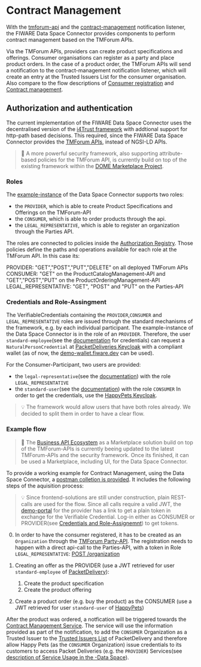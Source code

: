# Contract Management

With the [tmforum-api](https://github.com/FIWARE/tmforum-api) and the 
[contract-management](https://github.com/FIWARE/contract-management) notification listener, the FIWARE 
Data Space Connector provides components to perform contract management based on the TMForum APIs. 

Via the TMForum APIs, providers can create product specifications and offerings. Consumer organisations 
can register as a party and place product orders. In the case of a product order, the TMForum APIs will 
send a notification to the contract-management notification listener, which will create an entry at the 
Trusted Issuers List for the consumer organisation. Also compare to the flow descriptions 
of [Consumer registration](#consumer-registration) and [Contract management](#contract-management). 


## Authorization and authentication

The current implementation of the FIWARE Data Space Connector uses the decentralised version of the [i4Trust framework](https://i4trust.github.io/building-blocks/docs/i4Trust-BuildingBlocks_v4.0_UnderReview.pdf) with addtional support for http-path based decisions. This required, since the FIWARE Data Space Connector provides the [TMForum APIs](https://github.com/FIWARE/tmforum-api), instead of NGSI-LD APIs.

> :construction: A more powerful security framework, also supporting attribute-based policies for the TMForum API, is currently build on top of the existing framework within the [DOME Marketplace Project](https://dome-marketplace.eu/).

### Roles

The [example-instance](https://github.com/FIWARE-Ops/fiware-gitops/tree/master/aws/dsba/packet-delivery/data-space-connector) of the Data Space Connector supports two roles:

* the ```PROVIDER```, which is able to create Product Specifications and Offerings on the TMForum-API
* the ```CONSUMER```, which is able to order products through the api.
* the ```LEGAL_REPRESENTATIVE```, which is able to register an organization through the Parties API.

The roles are connected to policies inside the [Authorization Registry](https://github.com/FIWARE-Ops/data-space-connector/tree/main/applications/keyrock). Those policies define the paths and operations available for each role at the TMForum API. In this case its:

PROVIDER: "GET","POST","PUT","DELETE" on all deployed TMForum APIs
CONSUMER: "GET" on the ProductCatalogManagement-API and "GET","POST","PUT" on the ProductOrderingManagement-API
LEGAL_REPRESENTATIVE: "GET", "POST" and "PUT" on the Parties-API 

### Credentials and Role-Assingment

The VerifiableCredentials containing the ```PROVIDER```,```CONSUMER``` and ```LEGAL_REPRESENTATIVE``` roles are issued through the standard mechanisms of the framework, e.g. by each individual participant. The example-instance of the Data Space Connector is in the role of an ```PROVIDER```. Therefore, the user ```standard-employee```(see the [documentation](https://github.com/FIWARE-Ops/fiware-gitops/tree/master/aws/dsba#credentials) for credentials) can request a ```NaturalPersonCredential``` at [PacketDeliveries Keycloak](https://packetdelivery-kc.dsba.fiware.dev/realms/fiware-server/account/#/) with a compliant wallet (as of now, the [demo-wallet.fiware.dev](https://demo-wallet.fiware.dev) can be used).

For the Consumer-Participant, two users are provided:
- the ```legal-representative```(see the [documentation](https://github.com/FIWARE-Ops/fiware-gitops/tree/master/aws/dsba#credentials)) with the role ```LEGAL_REPRESENTATIVE```
- the ```standard-user```(see the [documentation](https://github.com/FIWARE-Ops/fiware-gitops/tree/master/aws/dsba#credentials)) with the role ```CONSUMER```
In order to get the credentials, use the [HappyPets Keycloak](https://happypets-kc.dsba.fiware.dev/realms/fiware-server/account/#/).

> :bulb: The framework would allow users that have both roles already. We decided to split them in order to have a clear flow. 

### Example flow 

> :construction: The [Business API Ecosystem](https://github.com/FIWARE-TMForum/Business-API-Ecosystem) as a Marketplace solution build on top of the TMForum-APIs is currently beeing updated to the latest TMForum-APIs and the security framework. Once its finished, it can be used a Marketplace, including UI, for the Data Space Connector.


To provide a working example for Contract Management, using the Data Space Connector, a [postman colletion is provided](../../../examples/tmf/).
It includes the following steps of the aquisition process:

> :bulb: Since frontend-solutions are still under construction, plain REST-calls are used for the flow. Since all calls require a valid JWT, the [demo-portal](https://packetdelivery-portal.dsba.fiware.dev/) for the provider has a link to get a plain token in exchange for the Verifiable Credential. Log-in either as CONSUMER or PROVIDER(see [Credentials and Role-Assignemnt](#credentials-and-role-assingment)) to get tokens. 

0. In order to have the consumer registered, it has to be created as an ```Organization``` through the [TMForum Party-API](https://github.com/FIWARE/tmforum-api/tree/main/party-catalog). The registration needs to happen with a direct api-call to the Parties-API, with a token in Role ```LEGAL_REPRESENTATIVE```: [POST /organization](./examples/tmf/tmf.postman_collection.json#l80)

1. Creating an offer as the PROVIDER (use a JWT retrieved for user ```standard-employee``` of [PacketDelivery](https://packetdelivery-kc.dsba.fiware.dev/realms/fiware-server/account/#/)):
    1. Create the product specification
    2. Create the product offering

2.  Create a product order (e.g. buy the product) as the CONSUMER (use a JWT retrieved for user ```standard-user``` of [HappyPets](https://happypets-kc.dsba.fiware.dev/realms/fiware-server/account/#/))

After the product was ordered, a notfication will be triggered towards the [Contract Management Service](https://github.com/FIWARE/contract-management). The service will use the information provided as part of the notification, to add the ```CONSUMER``` Organization as a Trusted Issuer to the [Trusted Issuers List](https://github.com/FIWARE/trusted-issuers-list) of PacketDelivery and therefore allow Happy Pets (as the ```CONSUMER``` Organization) issue credentials to its customers to access Packet Deliveries (e.g. the ```PROVIDER```) Services(see [description of Service Usage in the -Data Space](https://github.com/FIWARE-Ops/fiware-gitops/tree/master/aws/#service-usage)). 


